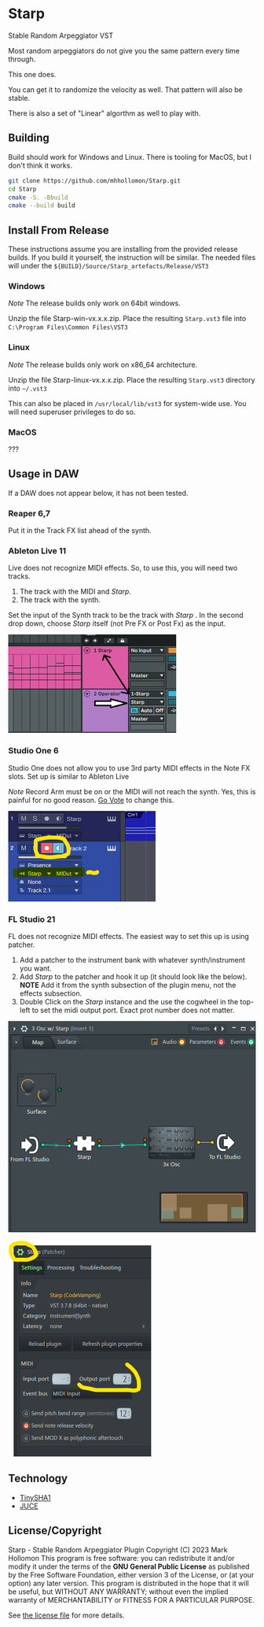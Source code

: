 # Starp
Stable Random Arpeggiator VST

Most random arpeggiators do not give you the same pattern every time through.

This one does.

You can get it to randomize the velocity as well. That pattern will also be stable.

There is also a set of "Linear" algorthm as well to play with.

## Building

Build should work for Windows and Linux.
There is tooling for MacOS, but I don't think it works.

```sh
git clone https://github.com/mhhollomon/Starp.git
cd Starp
cmake -S. -Bbuild
cmake --build build
```

## Install From Release

These instructions assume you are installing from the provided release builds.
If you build it yourself, the instruction will be similar. The needed files
will under the `${BUILD}/Source/Starp_artefacts/Release/VST3`

### Windows
*Note* The release builds only work on 64bit windows.

Unzip the file Starp-win-vx.x.x.zip. Place the resulting `Starp.vst3`
file into `C:\Program Files\Common Files\VST3`

### Linux 
*Note* The release builds only work on x86_64 architecture.

Unzip the file Starp-linux-vx.x.x.zip. Place the resulting `Starp.vst3`
directory into `~/.vst3`

This can also be placed in `/usr/local/lib/vst3` for system-wide use.
You will need superuser privileges to do so.

### MacOS
???

## Usage in DAW

If a DAW does not appear below, it has not been tested.

### Reaper 6,7
Put it in the Track FX list ahead of the synth.

### Ableton Live 11
Live does not recognize MIDI effects. So, to use this, you will need two tracks.
1. The track with the MIDI and _Starp_.
1. The track with the synth.

Set the input of the Synth track to be the track with _Starp_ . In the second
drop down, choose _Starp_ itself (not Pre FX or Post Fx) as the input.

![Live Setup Example](docs/Live-Setup.png)

### Studio One 6
Studio One does not allow you to use 3rd party MIDI effects in the Note FX slots.
Set up is similar to Ableton Live

*Note* Record Arm must be on or the MIDI will not reach the synth.
Yes, this is painful for no good reason.
[Go Vote](https://answers.presonus.com/43595/add-support-for-third-party-note-fx) to change this.

![Live Setup Example](docs/StudioOne-setup.png)

### FL Studio 21
FL does not recognize MIDI effects. The easiest way to set this up is using patcher.

1. Add a patcher to the instrument bank with whatever synth/instrument you want.
1. Add _Starp_ to the patcher and hook it up (it should look like the below).
    **NOTE** Add it from the synth subsection of the plugin menu, not the effects subsection.
1. Double Click on the _Starp_ instance and the use the cogwheel in the top-left to set 
   the midi output port. Exact prot number does not matter.

![FL Studio Patcher example](docs/starp-patcher.png)

![FL Studio Midi setting for Starp](docs/Starp-patcher-settings.png)

## Technology

- [TinySHA1](https://github.com/mohaps/TinySHA1/)
- [JUCE](https://juce.com/)

## License/Copyright

 Starp - Stable Random Arpeggiator Plugin 
 Copyright (C) 2023 Mark Hollomon
 This program is free software: you can redistribute it and/or modify it
 under the terms of the **GNU General Public License** as published by the 
 Free Software Foundation, either version 3 of the License, or (at your 
 option) any later version. This program is distributed in the hope that it 
 will be useful, but WITHOUT ANY WARRANTY; without even the implied warranty
 of MERCHANTABILITY or FITNESS FOR A PARTICULAR PURPOSE.

See [the license file](LICENSE) for more details.

